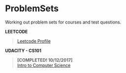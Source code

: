 # ProblemSets
Working out problem sets for courses and test questions.

<b>LEETCODE</b><br>
><a href="https://leetcode.com/dionysuscho/">Leetcode Profile</a>

<b>UDACITY - CS101</b><BR>
><b>[COMPLETED! 10/12/2017]</b><BR>
<a href="https://www.udacity.com/course/intro-to-computer-science--cs101">Intro to Computer Science</a><BR>
